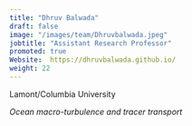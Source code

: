 ```yaml
---
title: "Dhruv Balwada"
draft: false
image: "/images/team/Dhruvbalwada.jpeg"
jobtitle: "Assistant Research Professor"
promoted: true
Website:  https://dhruvbalwada.github.io/
weight: 22
---
```



Lamont/Columbia University

*Ocean macro-turbulence and tracer transport*


